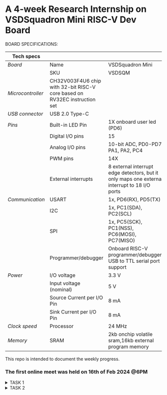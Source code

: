 # A 4-week Research Internship on VSDSquadron Mini RISC-V Dev Board

BOARD SPECIFICATIONS:

| Tech specs   |   |    |
|------------|------------|------------|
| *Board* | Name     | VSDSquadron Mini    |
|      | SKU    | VSDSQM    |
| *Microcontroller*    | CH32V003F4U6 chip with 32-bit RISC-V core based on RV32EC instruction set    |     |
| *USB connector* | USB 2.0 Type-C    |     |
| *Pins*     | Built-in LED Pin     | 1X onboard user led (PD6)     |
|      | Digital I/O pins     | 15     |
|      | Analog I/O pins     | 10-bit ADC, PD0-PD7, PA1, PA2, PC4     |
|      | PWM pins     | 14X     |
|      | External interrupts     | 	8 external interrupt edge detectors, but it only maps one external interrupt to 18 I/O ports     |
| *Communication*     | USART     | 	1x, PD6(RX), PD5(TX)     |
|      | I2C     | 1x, PC1(SDA), PC2(SCL)    |
|      | SPI     | 1x, PC5(SCK), PC1(NSS), PC6(MOSI), PC7(MISO)     |
|      | Programmer/debugger     | Onboard RISC-V programmer/debugger, USB to TTL serial port support     |
| *Power*     | I/O voltage     | 3.3 V    |
|      | Input voltage (nominal)     | 5 V    |
|      | Source Current per I/O Pin    | 8 mA     |
|      | Sink Current per I/O Pin     | 8 mA     |
| *Clock speed*     | Processor    | 24 MHz     |
| *Memory*     | SRAM     | 2kb onchip volatile sram,16kb external program memory     |
   

This repo is intended to document the weekly progress.

### The first online meet was held on 16th of Feb 2024 @6PM

<details>
    <summary> TASK 1 </summary>
 
1) install Yosys 

2) install iverilog 

3) install gtkwave

### CLONING RISC-V GNU TOOLCHAIN

# To install git 
sudo apt install git-all   

 make sure to install the dependencies
![git all](https://github.com/shreya0345/VSD/assets/160561583/b260dc73-66f2-4271-9cf8-749a851be015)



### INSTALLING YOSYS, IVERILOG & GTKWAVE.

### 1.YOSYS


git clone https://github.com/YosysHQ/yosys.git
![git clone](https://github.com/shreya0345/VSD/assets/160561583/73f9621b-9be7-45b8-a446-46295d7f4e50)
cd yosys 


sudo apt install make

sudo apt-get install build-essential clang bison flex \libreadline-dev gawk tcl-dev libffi-dev git \ graphviz xdot pkg-config python3 libboost-system-dev\libboost-python-dev libboost-filesystem-dev zlib1g-dev

make config-gcc
![WhatsApp Image 2024-02-20 at 3 35 05 PM (1)](https://github.com/shreya0345/VSD/assets/160561583/74a6046c-346a-4743-a34b-a9ccdf2d6dbe)
make 

sudo make install

![sudo install](https://github.com/shreya0345/VSD/assets/160561583/596086f3-00d2-42cd-801e-463f19fe8ed6)



### 2.iVerilog
installing iVerilog

sudo apt update

sudo apt-get install iverilog
![iverilog](https://github.com/shreya0345/VSD/assets/160561583/e6f86a3e-b0b8-4abd-ba11-d7e5d0dbba2f)

### 3.GTkWave
installing GTkWave

 sudo apt-get install gtkwave 
![gtkwave](https://github.com/shreya0345/VSD/assets/160561583/3cdcd47f-f931-4aec-842a-8e4e800bf091)

</details>

<details>
   <summary> TASK 2 </summary>
 ### BLOCK DIAGRAM
   
   ![WhatsApp Image 2024-02-22 at 8 45 52 AM](https://github.com/shreya0345/VSD/assets/160561583/2a4928cd-46ec-4c75-973e-c93d21326c65)
   
### Waveform

![WhatsApp Image 2024-02-22 at 9 53 38 AM](https://github.com/shreya0345/VSD/assets/160561583/6dc56fd8-c4c6-4605-854f-ae44d005bdaf)

</details>

